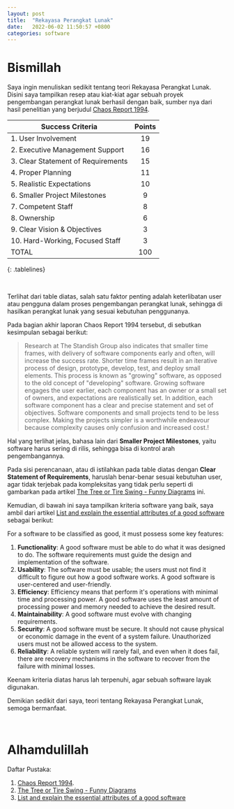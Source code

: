 ```yaml
---
layout: post
title:  "Rekayasa Perangkat Lunak"
date:   2022-06-02 11:50:57 +0800
categories: software
---
```


# Bismillah

Saya ingin menuliskan sedikit tentang teori Rekayasa Perangkat Lunak. Disini
saya tampilkan resep atau kiat-kiat agar sebuah proyek pengembangan perangkat 
lunak berhasil dengan baik, sumber nya dari hasil penelitian yang berjudul
[Chaos Report 1994](https://www.standishgroup.com/sample_research_files/chaos_report_1994.pdf).

<style>
.tablelines table, .tablelines td, .tablelines th {
        border: 1px solid black;
        }
</style>


| Success Criteria			| Points |
|	---				| :---:	 |
| 1. User Involvement			| 19	 |
| 2. Executive Management Support	| 16	 |
| 3. Clear Statement of Requirements	| 15	 |
| 4. Proper Planning			| 11	 |
| 5. Realistic Expectations		| 10	 |
| 6. Smaller Project Milestones		|  9	 |
| 7. Competent Staff			|  8	 |
| 8. Ownership				|  6	 |
| 9. Clear Vision & Objectives		|  3	 |
| 10. Hard-Working, Focused Staff	|  3	 |
| TOTAL					| 100	 |
{: .tablelines}

<br>

Terlihat dari table diatas, salah satu faktor penting adalah keterlibatan user
atau pengguna dalam proses pengembangan perangkat lunak, sehingga di hasilkan 
perangkat lunak yang sesuai kebutuhan penggunanya.

Pada bagian akhir laporan Chaos Report 1994 tersebut, di sebutkan kesimpulan sebagai berikut:

> Research at The Standish Group also indicates that smaller time frames, with
> delivery of software components early and often, will increase the success rate.
> Shorter time frames result in an iterative process of design, prototype, develop, test,
> and deploy small elements. This process is known as "growing" software, as
> opposed to the old concept of "developing" software. Growing software engages the
> user earlier, each component has an owner or a small set of owners, and
> expectations are realistically set. In addition, each software component has a clear
> and precise statement and set of objectives. Software components and small
> projects tend to be less complex. Making the projects simpler is a worthwhile
> endeavour because complexity causes only confusion and increased cost.!

Hal yang terlihat jelas, bahasa lain dari __Smaller Project Milestones__, yaitu software 
harus sering di rilis, sehingga bisa di kontrol arah pengembangannya.

Pada sisi perencanaan, atau di istilahkan pada table diatas dengan __Clear Statement of Requirements__, 
haruslah benar-benar sesuai kebutuhan user, agar tidak terjebak pada kompleksitas yang tidak perlu
seperti di gambarkan pada artikel 
[The Tree or Tire Swing - Funny Diagrams](https://www.businessballs.com/amusement-stress-relief/tree-swing-cartoon-pictures-early-versions/) ini.


Kemudian, di bawah ini saya tampilkan kriteria software yang baik, saya ambil dari
artikel 
[List and explain the essential attributes of a good software](https://cpentalk.com/1369/list-and-explain-the-essential-attributes-of-good-software) 
sebagai berikut:

For a software to be classified as good, it must possess some key features:

1. __Functionality__: A good software must be able to do what it was designed to do. The software requirements must guide the design and implementation of the software.
2. __Usability__: The software must be usable; the users must not find it difficult to figure out how a good software works. A good software is user-centered and user-friendly.
3. __Efficiency__: Efficiency means that perform it's operations with minimal time and processing power. A good software uses the least amount of processing power and memory needed to achieve the desired result.
4. __Maintainability__: A good software must evolve with changing requirements.
5. __Security__: A good software must be secure. It should not cause physical or economic damage in the event of a system failure. Unauthorized users must not be allowed access to the system.
6. __Reliability__: A reliable system will rarely fail, and even when it does fail, there are recovery mechanisms in the software to recover from the failure with minimal losses.

Keenam kriteria diatas harus lah terpenuhi, agar sebuah software layak digunakan. 

Demikian sedikit dari saya, teori tentang Rekayasa Perangkat Lunak, semoga bermanfaat.

<br>

# Alhamdulillah

Daftar Pustaka: 
1. [Chaos Report 1994](https://www.standishgroup.com/sample_research_files/chaos_report_1994.pdf).
2. [The Tree or Tire Swing - Funny Diagrams](https://www.businessballs.com/amusement-stress-relief/tree-swing-cartoon-pictures-early-versions/)
3. [List and explain the essential attributes of a good software](https://cpentalk.com/1369/list-and-explain-the-essential-attributes-of-good-software) 
